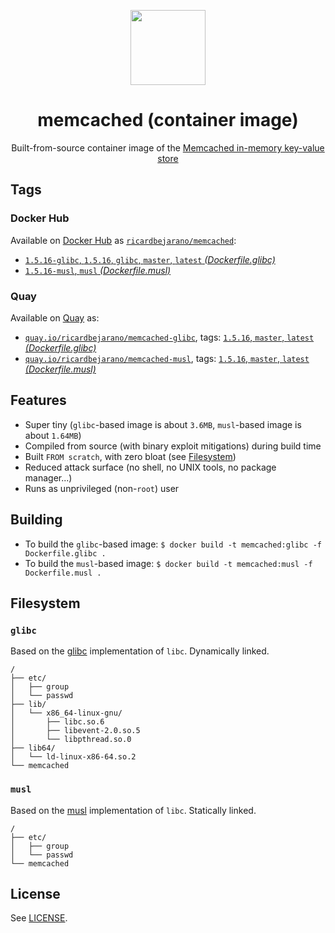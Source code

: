 <p align="center"><img src="https://emojipedia-us.s3.dualstack.us-west-1.amazonaws.com/thumbs/120/apple/198/rabbit-face_1f430.png" width="120px"></p>
<h1 align="center">memcached (container image)</h1>
<p align="center">Built-from-source container image of the <a href="https://memcached.org/">Memcached in-memory key-value store</a></p>


## Tags

### Docker Hub

Available on [Docker Hub](https://hub.docker.com) as [`ricardbejarano/memcached`](https://hub.docker.com/r/ricardbejarano/memcached):

- [`1.5.16-glibc`, `1.5.16`, `glibc`, `master`, `latest` *(Dockerfile.glibc)*](https://github.com/ricardbejarano/memcached/blob/master/Dockerfile.glibc)
- [`1.5.16-musl`, `musl` *(Dockerfile.musl)*](https://github.com/ricardbejarano/memcached/blob/master/Dockerfile.musl)

### Quay

Available on [Quay](https://quay.io) as:

- [`quay.io/ricardbejarano/memcached-glibc`](https://quay.io/repository/ricardbejarano/memcached-glibc), tags: [`1.5.16`, `master`, `latest` *(Dockerfile.glibc)*](https://github.com/ricardbejarano/memcached/blob/master/Dockerfile.glibc)
- [`quay.io/ricardbejarano/memcached-musl`](https://quay.io/repository/ricardbejarano/memcached-musl), tags: [`1.5.16`, `master`, `latest` *(Dockerfile.musl)*](https://github.com/ricardbejarano/memcached/blob/master/Dockerfile.musl)


## Features

* Super tiny (`glibc`-based image is about `3.6MB`, `musl`-based image is about `1.64MB`)
* Compiled from source (with binary exploit mitigations) during build time
* Built `FROM scratch`, with zero bloat (see [Filesystem](#filesystem))
* Reduced attack surface (no shell, no UNIX tools, no package manager...)
* Runs as unprivileged (non-`root`) user


## Building

- To build the `glibc`-based image: `$ docker build -t memcached:glibc -f Dockerfile.glibc .`
- To build the `musl`-based image: `$ docker build -t memcached:musl -f Dockerfile.musl .`


## Filesystem

### `glibc`

Based on the [glibc](https://www.gnu.org/software/libc/) implementation of `libc`. Dynamically linked.

```
/
├── etc/
│   ├── group
│   └── passwd
├── lib/
│   └── x86_64-linux-gnu/
│       ├── libc.so.6
│       ├── libevent-2.0.so.5
│       └── libpthread.so.0
├── lib64/
│   └── ld-linux-x86-64.so.2
└── memcached
```

### `musl`

Based on the [musl](https://www.musl-libc.org/) implementation of `libc`. Statically linked.

```
/
├── etc/
│   ├── group
│   └── passwd
└── memcached
```


## License

See [LICENSE](https://github.com/ricardbejarano/memcached/blob/master/LICENSE).
